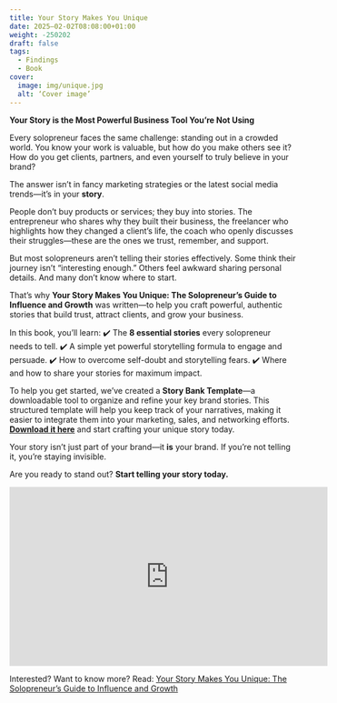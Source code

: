 ```yaml
---
title: Your Story Makes You Unique
date: 2025–02-02T08:08:00+01:00
weight: -250202
draft: false
tags:
  - Findings
  - Book
cover:
  image: img/unique.jpg
  alt: ‘Cover image’
---
```


**Your Story is the Most Powerful Business Tool You’re Not Using**

Every solopreneur faces the same challenge: standing out in a crowded world. You know your work is valuable, but how do you make others see it? How do you get clients, partners, and even yourself to truly believe in your brand? 

The answer isn’t in fancy marketing strategies or the latest social media trends—it’s in your **story**. 

People don’t buy products or services; they buy into stories. The entrepreneur who shares why they built their business, the freelancer who highlights how they changed a client’s life, the coach who openly discusses their struggles—these are the ones we trust, remember, and support. 

But most solopreneurs aren’t telling their stories effectively. Some think their journey isn’t “interesting enough.” Others feel awkward sharing personal details. And many don’t know where to start. 

That’s why **Your Story Makes You Unique: The Solopreneur’s Guide to Influence and Growth** was written—to help you craft powerful, authentic stories that build trust, attract clients, and grow your business.

In this book, you’ll learn:
✔️ The **8 essential stories** every solopreneur needs to tell.
✔️ A simple yet powerful storytelling formula to engage and persuade.
✔️ How to overcome self-doubt and storytelling fears.
✔️ Where and how to share your stories for maximum impact.

To help you get started, we’ve created a **Story Bank Template**—a downloadable tool to organize and refine your key brand stories. This structured template will help you keep track of your narratives, making it easier to integrate them into your marketing, sales, and networking efforts. **[Download it here](https://odasnac.com/free/Story-Bank-Sample.xlsx)** and start crafting your unique story today.

Your story isn’t just part of your brand—it **is** your brand. If you’re not telling it, you’re staying invisible.

Are you ready to stand out? **Start telling your story today.**

<iframe width="560" height="315" src="https://www.youtube.com/embed/MWmHtDmVS6Y?si=ga-kzxeKFUe5M4tW" title="YouTube video player" frameborder="0" allow="accelerometer; autoplay; clipboard-write; encrypted-media; gyroscope; picture-in-picture; web-share" referrerpolicy="strict-origin-when-cross-origin" allowfullscreen></iframe>

Interested? Want to know more? Read: [Your Story Makes You Unique: The Solopreneur’s Guide to Influence and Growth](https://a.co/d/88ZwDjH)

